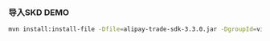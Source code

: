 ### 导入SKD DEMO
``` bash
mvn install:install-file -Dfile=alipay-trade-sdk-3.3.0.jar -DgroupId=vip.52itstyle -DartifactId=alipay-trade-sdk -Dversion=1.0.0 -Dpackaging=jar
```